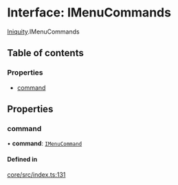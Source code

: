 # Interface: IMenuCommands

[Iniquity](../modules/Iniquity.md).IMenuCommands

## Table of contents

### Properties

- [command](Iniquity.IMenuCommands.md#command)

## Properties

### command

• **command**: [`IMenuCommand`](Iniquity.IMenuCommand.md)

#### Defined in

[core/src/index.ts:131](https://github.com/iniquitybbs/iniquity/blob/f664381/packages/core/src/index.ts#L131)
